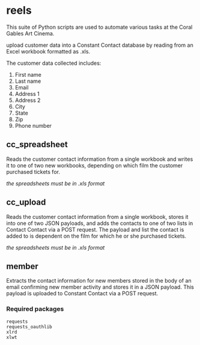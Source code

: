 # reels

This suite of Python scripts are used to automate various tasks at the Coral Gables Art Cinema.

upload customer data into a Constant Contact
database by reading from an Excel workbook formatted as .xls.

The customer data collected includes:

1. First name
2. Last name
3. Email
4. Address 1
5. Address 2
6. City
7. State
8. Zip
9. Phone number

## cc_spreadsheet

Reads the customer contact information from a single workbook and writes it to
one of two new workbooks, depending on which film the customer purchased tickets for.

*the spreadsheets must be in .xls format*

## cc_upload

Reads the customer contact information from a single workbook, stores it into one
of two JSON payloads, and adds the contacts to one of two lists in Contact Contact via
a POST request. The payload and list the contact is added to is dependent on the
film for which he or she purchased tickets.

*the spreadsheets must be in .xls format*

## member

Extracts the contact information for new members stored in the body of an email confirming new member activity and stores it in a JSON payload. This payload is uploaded to Constant Contact via a POST request.

### Required packages
```
requests
requests_oauthlib
xlrd
xlwt
```
